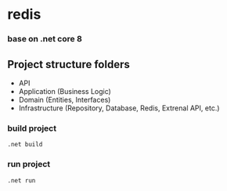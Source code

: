 # redis
### base on .net core 8

## Project structure folders
<ul>
  <li>API</li>
  <li>Application (Business Logic)</li>
  <li>Domain (Entities, Interfaces)</li>
  <li>Infrastructure (Repository, Database, Redis, Extrenal API, etc.)</li>
</ul>

### build project
```
.net build
```

### run project
```
.net run
```



